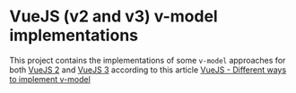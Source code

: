 # VueJS (v2 and v3) v-model implementations

This project contains the implementations of some `v-model` approaches for both [VueJS 2](https://vuejs.org/v2/guide/) and [VueJS 3](https://v3.vuejs.org/guide/introduction.html) according to this article [VueJS - Different ways to implement v-model](https://dev.to/vcpablo/vuejs-2-different-ways-to-implement-v-model-1mjf)